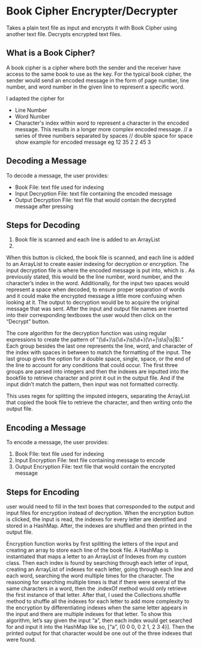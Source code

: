 # Book Cipher Encrypter/Decrypter
Takes a plain text file as input and encrypts it with Book Cipher using another text file. Decrypts encrypted text files. 

## What is a Book Cipher?
A book cipher is a cipher where both the sender and the receiver have access to the same book to use as the key. For the typical book cipher, the sender would send an encoded message in the form of page number, line number, and word number in the given line to represent a specific word. 

I adapted the cipher for
- Line Number
- Word Number
- Character's index within word
to represent a character in the encoded message. This results in a longer more complex encoded message.
// a series of three numbers separated by spaces
// double space for space show example for encoded message eg 12 35 2  2 45 3

## Decoding a Message
To decode a message, the user provides:
- Book File: text file used for indexing
- Input Decryption File: text file containing the encoded message
- Output Decryption File: text file that would contain the decrypted message after pressing

## Steps for Decoding
1. Book file is scanned and each line is added to an ArrayList
2. 
When this button is clicked, the book file is scanned, and each line is added to
an ArrayList to create easier indexing for decryption or encryption. The input decryption file is
where the encoded message is put into, which is .
As previously stated, this would be the line number, word number, and the character’s index in
the word.
Additionally, for the input two spaces would represent a space when decoded, to ensure
proper separation of words and it could make the encrypted message a little more confusing
when looking at it. The output to decryption would be to acquire the original message that was
sent. After the input and output file names are inserted into their corresponding textboxes the
user would then click on the “Decrypt” button.

The core algorithm for the decryption function was using regular expressions to create
the pattern of "(\\d+)\\s(\\d+)\\s(\\d+)(\n+|\\s\\s|\s|$).” Each group besides the last one represents
the line, word, and character of the index with spaces in between to match the formatting of the
input. The last group gives the option for a double space, single, space, or the end of the line to
account for any conditions that could occur. The first three groups are parsed into integers and
then the indexes are inputted into the bookfile to retrieve character and print it out in the output
file. And if the input didn’t match the pattern, then input was not formatted correctly. 

This uses regex for splitting the imputed integers, separating the ArrayList that copied the book file to retrieve the character, and then writing onto the output file.

## Encoding a Message
To encode a message, the user provides:
1. Book FIle: text file used for indexing
2. Input Encryption File: text file containing message to encode
3. Output Encryption File: text file that would contain the encrypted message 

## Steps for Encoding
user would need to fill in the text boxes that corresponded to the output and input files
for encryption instead of decryption. When the encryption button is clicked, the input is read, the
indexes for every letter are identified and stored in a HashMap. After, the indexes are shuffled
and then printed in the output file.

Encryption function works by first splitting the letters of the input and creating an array
to store each line of the book file. A HashMap is instantiated that maps a letter to an ArrayList of
Indexes from my custom class. Then each index is found by searching through each letter of
input, creating an ArrayList of indexes for each letter, going through each line and each word,
searching the word multiple times for the character. The reasoning for searching multiple times is
that if there were several of the same characters in a word, then the .indexOf method would only
retrieve the first instance of that letter. After that, I used the Collections.shuffle method to shuffle all
the indexes for each letter to add more complexity to the encryption by differentiating indexes
when the same letter appears in the input and there are multiple indexes for that letter. To show
this algorithm, let’s say given the input “a”, then each index would get searched for and input it
into the HashMap like so, [“a”, {0 0 0, 0 2 1, 2 3 4}]. Then the printed output for that character
would be one out of the three indexes that were found.




